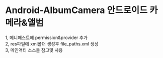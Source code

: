 # Android-AlbumCamera  안드로이드  카메라&앨범
1, 메니페스트에  permission&provider 추가  
2, res파일에  xml폴더  생성후 file_paths.xml  생성  
3, 메인액티 소스들 참고및 사용

